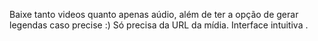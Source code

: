 Baixe tanto videos quanto apenas aúdio, além de ter a opção de gerar legendas caso precise :)
Só precisa da URL da mídia.
Interface intuitiva .
